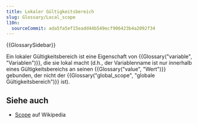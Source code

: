 ```yaml
---
title: Lokaler Gültigkeitsbereich
slug: Glossary/Local_scope
l10n:
  sourceCommit: ada5fa5ef15eadd44b549ecf906423b4a2092f34
---
```


{{GlossarySidebar}}

Ein lokaler Gültigkeitsbereich ist eine Eigenschaft von {{Glossary("variable", "Variablen")}}, die sie lokal macht (d.h., der Variablenname ist nur innerhalb eines Gültigkeitsbereichs an seinen {{Glossary("value", "Wert")}} gebunden, der nicht der {{Glossary("global_scope", "globale Gültigkeitsbereich")}} ist).

## Siehe auch

- [Scope](<https://en.wikipedia.org/wiki/Scope_(computer_science)>) auf Wikipedia
